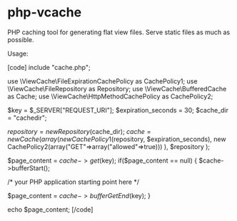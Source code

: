 php-vcache
==========

PHP caching tool for generating flat view files.  Serve static files as much as possible.

Usage:

[code]
include "cache.php";

use \ViewCache\FileExpirationCachePolicy as CachePolicy1;
use \ViewCache\FileRepository as Repository;
use \ViewCache\BufferedCache as Cache;
use \ViewCache\HttpMethodCachePolicy as CachePolicy2;

$key = $_SERVER["REQUEST_URI"];
$expiration_seconds = 30;
$cache_dir = "cachedir";

$repository = new Repository($cache_dir);
$cache = new Cache(
  array(
    new CachePolicy1($repository, $expiration_seconds), 
    new CachePolicy2(array("GET"=>array("allowed"=>true)))
  ), 
  $repository
);

$page_content = $cache->get($key);
if($page_content == null) {
  $cache->bufferStart();
  
  /*
    your PHP application starting point here
  */
  
  $page_content = $cache->bufferGetEnd($key);
}

echo $page_content;
[/code]
